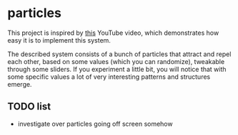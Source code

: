 # particles

This project is inspired by [this](https://www.youtube.com/watch?v=0Kx4Y9TVMGg) YouTube video,
which demonstrates how easy it is to implement this system.

The described system consists of a bunch of particles that attract and repel each other,
based on some values (which you can randomize), tweakable through some sliders.
If you experiment a little bit, you will notice that with some specific values
a lot of very interesting patterns and structures emerge.

## TODO list

- investigate over particles going off screen somehow

